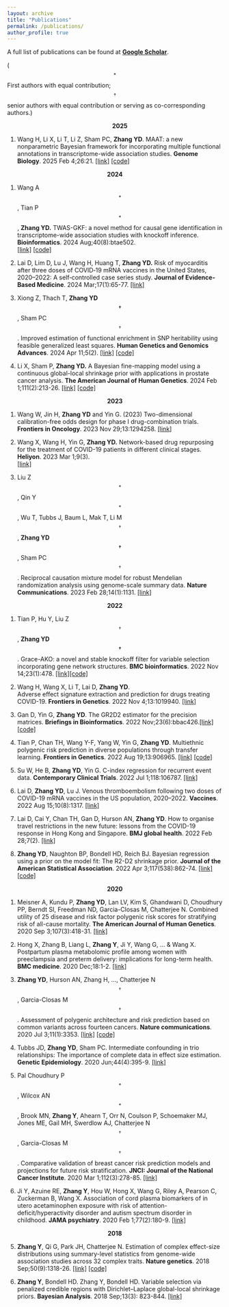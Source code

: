 ```yaml
---
layout: archive
title: "Publications"
permalink: /publications/
author_profile: true
---
```



A full list of publications can be found at 
[**Google Scholar**](https://scholar.google.com/citations?user=BQJDI9YAAAAJ&hl=en).

($$^*$$First authors with equal contribution;     $$^\dagger$$senior authors with equal contribution or serving as co-corresponding authors.)


<!---
**<center>Preprints</center>**
**<center>Publications</center>** 
-->



**<center>&nbsp;&nbsp;&nbsp;&nbsp;&nbsp;&nbsp;
2025</center>**


1. Wang H, Li X, Li T,  Li Z, Sham PC, __Zhang YD__.
MAAT: a new nonparametric Bayesian framework for incorporating multiple functional annotations in transcriptome-wide association studies. __Genome Biology__. 2025 Feb 4;26:21. 
[[link]](https://doi.org/10.1186/s13059-025-03485-x) 
[[code]](https://github.com/wanghanmath/MAAT)
<!---
-->
**<center>2024</center>**

1. Wang A$$^*$$, Tian P$$^*$$, __Zhang YD.__ 
TWAS-GKF: a novel method for causal gene identification in transcriptome-wide association studies with knockoff inference. __Bioinformatics__. 2024 Aug;40(8):btae502.  
[[link]](https://doi.org/10.1093/bioinformatics/btae502)
[[code]](https://github.com/AnqiWang2021/TWAS.GKF)

1.  Lai D,  Lim D,  Lu J,  Wang H,  Huang T,  __Zhang YD.__ 
Risk of myocarditis after three doses of COVID‐19 mRNA vaccines in the United States, 2020–2022: A self‐controlled case series study. __Journal of Evidence‐Based Medicine__. 2024 Mar;17(1):65-77.
[[link]](http://dx.doi.org/10.1111/jebm.12595) 


1. Xiong Z,  Thach T, __Zhang YD$$^\dagger$$__, Sham PC$$^\dagger$$. 
Improved estimation of functional enrichment in SNP heritability using feasible generalized least squares. __Human Genetics and Genomics Advances__. 2024 Apr 11;5(2).
[[link]](https://www.sciencedirect.com/science/article/pii/S2666247724000113)
[[code]](https://github.com/xzw20046/gldsc)

1. Li X,  Sham P,  __Zhang YD.__
A Bayesian fine-mapping model using a continuous global-local shrinkage prior with applications in prostate cancer analysis. __The American Journal of Human Genetics__. 2024 Feb 1;111(2):213-26.
[[link]](https://doi.org/10.1016/j.ajhg.2023.12.007)
[[code]](https://github.com/xiangli428/h2D2)
<!---
-->
**<center>2023</center>**

1. Wang W, Jin H, __Zhang YD__ and Yin G. (2023) 
Two-dimensional calibration-free odds design for phase I drug-combination trials. __Frontiers in Oncology__. 2023 Nov 29;13:1294258.
[[link]](https://doi.org/10.3389/fonc.2023.1294258)



1.  Wang X,   Wang H,   Yin G,   __Zhang YD.__ 
Network-based drug repurposing for the treatment of COVID-19 patients in different clinical stages.
__Heliyon__. 2023 Mar 1;9(3).	
 [[link]](https://doi.org/10.1016/j.heliyon.2023.e14059)


1. Liu Z$$^*$$, Qin Y$$^*$$, Wu T,   Tubbs J, Baum L, Mak T, Li M$$^\dagger$$, __Zhang YD$$^\dagger$$__, Sham PC$$^\dagger$$. 
Reciprocal causation mixture model for robust Mendelian randomization analysis using genome-scale summary data. 
__Nature Communications__. 2023 Feb 28;14(1):1131.
[[link]](https://doi.org/10.1038/s41467-023-36490-4)
<!---
-->
**<center>2022</center>**

1. Tian P, Hu Y, Liu Z$$^\dagger$$,  __Zhang YD$$^\dagger$$__.
Grace-AKO: a novel and stable knockoff filter for variable selection incorporating gene network structures. 
__BMC bioinformatics__. 2022 Nov 14;23(1):478.
 [[link]](https://doi.org/10.1186/s12859-022-05016-y)[[code]](https://github.com/mxxptian/GraceAKO)



1. Wang H, Wang X, Li T, Lai D,  __Zhang YD__.  
Adverse effect signature extraction and prediction for drugs treating COVID-19. __Frontiers in Genetics__. 2022 Nov 4;13:1019940.
[[link]](https://doi.org/10.3389/fgene.2022.1019940)




1. Gan D, Yin G, __Zhang YD__. 
The GR2D2 estimator for the precision matrices. __Briefings in Bioinformatics__. 2022 Nov;23(6):bbac426.[[link]](https://academic.oup.com/bib/advance-article-abstract/doi/10.1093/bib/bbac426/6731716) [[code]](https://github.com/RavenGan/GR2D2)


1. Tian P, Chan TH, Wang Y-F, Yang W, Yin G, __Zhang YD__.
Multiethnic polygenic risk prediction in diverse populations through transfer learning. __Frontiers in Genetics__. 2022 Aug 19;13:906965.
[[link]](https://www.frontiersin.org/journals/genetics/articles/10.3389/fgene.2022.906965/full) [[code]](https://github.com/mxxptian/TLMulti)


1. Su W, He B, __Zhang YD__, Yin G. 
C-index regression for recurrent event data. __Contemporary Clinical Trials__. 2022 Jul 1;118:106787.
[[link]](https://www.sciencedirect.com/science/article/pii/S1551714422001136)



1. Lai D, __Zhang YD__, Lu J. 
Venous thromboembolism following two doses of COVID-19 mRNA vaccines in the US population, 2020–2022. __Vaccines__. 2022 Aug 15;10(8):1317.
[[link]](https://www.mdpi.com/2076-393X/10/8/1317)




1. Lai D, Cai Y, Chan TH, Gan D, Hurson AN, __Zhang YD__. 
How to organise travel restrictions in the new future: lessons from the COVID-19 response in Hong Kong and Singapore. __BMJ global health__. 2022 Feb 28;7(2).
[[link]](https://doi.org/10.1136/bmjgh-2021-006975)



1. __Zhang YD__, Naughton BP, Bondell HD, Reich BJ. 
Bayesian regression using a prior on the model fit: The R2-D2 shrinkage prior. __Journal of the American Statistical Association__. 2022 Apr 3;117(538):862-74.
[[link]](https://doi.org/10.1080/01621459.2020.1825449)[[code]](https://github.com/yandorazhang/R2D2)
<!---
-->
**<center>2020</center>**

1. Meisner A, Kundu P, __Zhang YD__, Lan LV, Kim S, Ghandwani D, Choudhury PP, Berndt SI, Freedman ND, Garcia-Closas M, Chatterjee N.
Combined utility of 25 disease and risk factor polygenic risk scores for stratifying risk of all-cause mortality. __The American Journal of Human Genetics__. 2020 Sep 3;107(3):418-31.
 [[link]](https://www.sciencedirect.com/science/article/abs/pii/S0002929720302329)

1. Hong X, Zhang B, Liang L, __Zhang Y__, Ji Y, Wang G, ... & Wang X.  
 Postpartum plasma metabolomic profile among women with preeclampsia and preterm delivery: implications for long-term health. __BMC medicine__. 2020 Dec;18:1-2.
[[link]](https://bmcmedicine.biomedcentral.com/articles/10.1186/s12916-020-01741-4)


1.  __Zhang  YD__,   Hurson AN, Zhang H, ...,  Chatterjee N$$^\dagger$$,  Garcia-Closas M$$^\dagger$$.
Assessment of polygenic architecture and risk prediction based on common variants across fourteen cancers. __Nature communications__. 2020 Jul 3;11(1):3353.
[[link]](https://www.nature.com/articles/s41467-020-16483-3)
[[code]](https://github.com/yandorazhang/CancerEffectSize)

2. Tubbs JD, **Zhang YD**, Sham PC. 
Intermediate confounding in trio relationships: The importance of complete data in effect size estimation. __Genetic Epidemiology__. 2020 Jun;44(4):395-9.
[[link]](https://onlinelibrary.wiley.com/doi/abs/10.1002/gepi.22294)


4. Pal Choudhury P$$^*$$, Wilcox AN$$^*$$, Brook MN, **Zhang Y**, Ahearn T, Orr N, Coulson P, Schoemaker MJ, Jones ME, Gail MH, Swerdlow AJ,  Chatterjee N$$^\dagger$$,  Garcia-Closas M$$^\dagger$$. 
Comparative validation of breast cancer risk prediction models and projections for future risk stratification. __JNCI: Journal of the National Cancer Institute__. 2020 Mar 1;112(3):278-85.
[[link]](https://doi.org/10.1093/jnci/djz113)  



3. Ji Y, Azuine RE, **Zhang Y**, Hou W, Hong X, Wang G, Riley A, Pearson C, Zuckerman B, Wang X.
 Association of cord plasma biomarkers of in utero acetaminophen exposure with risk of attention-deficit/hyperactivity disorder and autism spectrum disorder in childhood. __JAMA psychiatry__. 2020 Feb 1;77(2):180-9.
[[link]](https://jamanetwork.com/journals/jamapsychiatry/fullarticle/2753512)
<!---
-->
**<center>2018</center>**


5. **Zhang Y**,  Qi G, Park JH, Chatterjee N. 
 Estimation of complex effect-size distributions using summary-level statistics from genome-wide association studies across 32 complex traits. __Nature genetics__. 2018 Sep;50(9):1318-26.
[[link]](https://www.nature.com/articles/s41588-018-0193-x)  [[code]](https://github.com/yandorazhang/GENESIS)


6. **Zhang Y**, Bondell HD. Zhang Y, Bondell HD. Variable selection via penalized credible regions with Dirichlet–Laplace global-local shrinkage priors. 
__Bayesian Analysis__. 2018 Sep;13(3): 823-844. 
[[link]](https://projecteuclid.org/euclid.ba/1508551721) 







